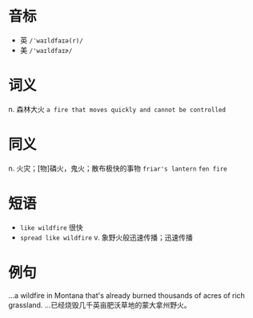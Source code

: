 # 音标

- 英 `/ˈwaɪldfaɪə(r)/`
- 美 `/'waɪldfaɪɚ/`

# 词义

n. 森林大火
`a fire that moves quickly and cannot be controlled`

# 同义

n. 火灾；[物]磷火，鬼火；散布极快的事物
`friar's lantern` `fen fire`

# 短语

- `like wildfire` 很快
- `spread like wildfire` v. 象野火般迅速传播；迅速传播

# 例句

...a wildfire in Montana that's already burned thousands of acres of rich grassland.
...已经烧毁几千英亩肥沃草地的蒙大拿州野火。


